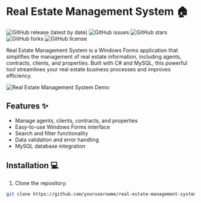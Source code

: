 # Real Estate Management System 🏠

![GitHub release (latest by date)](https://img.shields.io/github/v/release/yourusername/real-estate-management-system)
![GitHub issues](https://img.shields.io/github/issues/yourusername/real-estate-management-system)
![GitHub stars](https://img.shields.io/github/stars/yourusername/real-estate-management-system)
![GitHub forks](https://img.shields.io/github/forks/yourusername/real-estate-management-system)
![GitHub license](https://img.shields.io/github/license/yourusername/real-estate-management-system)

Real Estate Management System is a Windows Forms application that simplifies the management of real estate information, including agents, contracts, clients, and properties. Built with C# and MySQL, this powerful tool streamlines your real estate business processes and improves efficiency.

![Real Estate Management System Demo](demo.gif)

## Features ✨

- Manage agents, clients, contracts, and properties
- Easy-to-use Windows Forms interface
- Search and filter functionality
- Data validation and error handling
- MySQL database integration

## Installation 💻

1. Clone the repository:

```bash
git clone https://github.com/yourusername/real-estate-management-system.git
